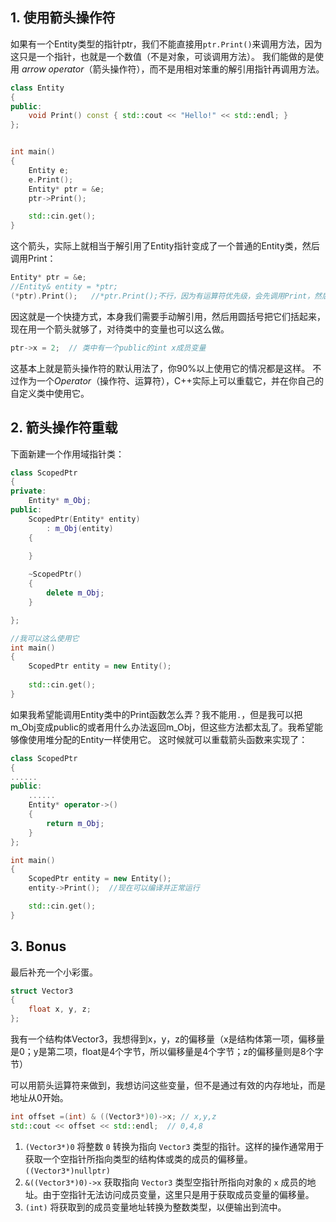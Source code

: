
## 1. 使用箭头操作符 
如果有一个Entity类型的指针ptr，我们不能直接用`ptr.Print()`来调用方法，因为这只是一个指针，也就是一个数值（不是对象，可谈调用方法）。
我们能做的是使用 *arrow operator*（箭头操作符），而不是用相对笨重的解引用指针再调用方法。
```cpp
class Entity
{
public:
	void Print() const { std::cout << "Hello!" << std::endl; }
};


int main()
{
	Entity e;
	e.Print();
	Entity* ptr = &e;
	ptr->Print();

	std::cin.get();
}
```

这个箭头，实际上就相当于解引用了Entity指针变成了一个普通的Entity类，然后调用Print：
```cpp
Entity* ptr = &e;
//Entity& entity = *ptr;
(*ptr).Print();   //*ptr.Print();不行，因为有运算符优先级，会先调用Print，然后再解引用整体
```

因这就是一个快捷方式，本身我们需要手动解引用，然后用圆括号把它们括起来，现在用一个箭头就够了，对待类中的变量也可以这么做。
```cpp
ptr->x = 2;  // 类中有一个public的int x成员变量
```

这基本上就是箭头操作符的默认用法了，你90%以上使用它的情况都是这样。
不过作为一个*Operator*（操作符、运算符），C++实际上可以重载它，并在你自己的自定义类中使用它。

## 2. 箭头操作符重载

下面新建一个作用域指针类：
```cpp
class ScopedPtr
{
private:
	Entity* m_Obj;
public:
	ScopedPtr(Entity* entity)
		: m_Obj(entity)
	{
		
	}

	~ScopedPtr()
	{
		delete m_Obj;
	}

};

//我可以这么使用它
int main()
{
	ScopedPtr entity = new Entity();
	
	std::cin.get();
}
```
如果我希望能调用Entity类中的Print函数怎么弄？我不能用`.`，但是我可以把m_Obj变成public的或者用什么办法返回m_Obj，但这些方法都太乱了。我希望能够像使用堆分配的Entity一样使用它。
这时候就可以重载箭头函数来实现了：
```cpp
class ScopedPtr
{
......
public:
    ......
	Entity* operator->()
	{
		return m_Obj;
	}
};

int main()
{
	ScopedPtr entity = new Entity();
	entity->Print();  //现在可以编译并正常运行

	std::cin.get();
}
```

## 3. Bonus
最后补充一个小彩蛋。
```cpp
struct Vector3
{
	float x, y, z;
};
```
我有一个结构体Vector3，我想得到x，y，z的偏移量（x是结构体第一项，偏移量是0；y是第二项，float是4个字节，所以偏移量是4个字节；z的偏移量则是8个字节）

可以用箭头运算符来做到，我想访问这些变量，但不是通过有效的内存地址，而是地址从0开始。
```cpp
int offset =(int) & ((Vector3*)0)->x; // x,y,z
std::cout << offset << std::endl;  // 0,4,8
```
1. `(Vector3*)0` 将整数 `0` 转换为指向 `Vector3` 类型的指针。这样的操作通常用于获取一个空指针所指向类型的结构体或类的成员的偏移量。`((Vector3*)nullptr)`
2. `&((Vector3*)0)->x` 获取指向 `Vector3` 类型空指针所指向对象的 `x` 成员的地址。由于空指针无法访问成员变量，这里只是用于获取成员变量的偏移量。
3. `(int)` 将获取到的成员变量地址转换为整数类型，以便输出到流中。